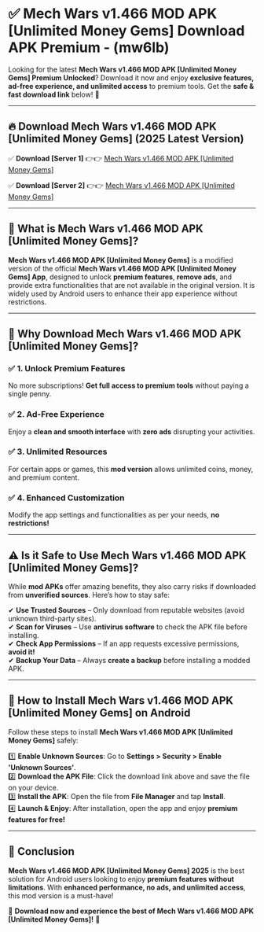 
# ✅ Mech Wars v1.466 MOD APK [Unlimited Money Gems] Download APK Premium -  (mw6lb) 

Looking for the latest **Mech Wars v1.466 MOD APK [Unlimited Money Gems] Premium Unlocked**? Download it now and enjoy **exclusive features, ad-free experience, and unlimited access** to premium tools. Get the **safe & fast download link** below! 🚀

---

## 🔥 Download Mech Wars v1.466 MOD APK [Unlimited Money Gems] (2025 Latest Version)

✅ **Download [Server 1]** 👉👉 [Mech Wars v1.466 MOD APK [Unlimited Money Gems] ](https://apkcomod.com?title=Mech_Wars_v1.466_MOD_APK_[Unlimited_Money_Gems])  

✅ **Download [Server 2]** 👉👉 [Mech Wars v1.466 MOD APK [Unlimited Money Gems] ](https://apkcomod.com?title=Mech_Wars_v1.466_MOD_APK_[Unlimited_Money_Gems])  


---

## 📌 What is Mech Wars v1.466 MOD APK [Unlimited Money Gems]?

**Mech Wars v1.466 MOD APK [Unlimited Money Gems]** is a modified version of the official **Mech Wars v1.466 MOD APK [Unlimited Money Gems] App**, designed to unlock **premium features**, **remove ads**, and provide extra functionalities that are not available in the original version. It is widely used by Android users to enhance their app experience without restrictions.

---

## 🌟 Why Download Mech Wars v1.466 MOD APK [Unlimited Money Gems]?

### ✅ 1. Unlock Premium Features
No more subscriptions! **Get full access to premium tools** without paying a single penny.

### ✅ 2. Ad-Free Experience
Enjoy a **clean and smooth interface** with **zero ads** disrupting your activities.

### ✅ 3. Unlimited Resources
For certain apps or games, this **mod version** allows unlimited coins, money, and premium content.

### ✅ 4. Enhanced Customization
Modify the app settings and functionalities as per your needs, **no restrictions!**

---

## ⚠️ Is it Safe to Use Mech Wars v1.466 MOD APK [Unlimited Money Gems]?

While **mod APKs** offer amazing benefits, they also carry risks if downloaded from **unverified sources**. Here’s how to stay safe:

✔ **Use Trusted Sources** – Only download from reputable websites (avoid unknown third-party sites).  
✔ **Scan for Viruses** – Use **antivirus software** to check the APK file before installing.  
✔ **Check App Permissions** – If an app requests excessive permissions, **avoid it!**  
✔ **Backup Your Data** – Always **create a backup** before installing a modded APK.

---

## 📲 How to Install Mech Wars v1.466 MOD APK [Unlimited Money Gems] on Android

Follow these steps to install **Mech Wars v1.466 MOD APK [Unlimited Money Gems]** safely:

1️⃣ **Enable Unknown Sources**: Go to **Settings > Security > Enable 'Unknown Sources'**.  
2️⃣ **Download the APK File**: Click the download link above and save the file on your device.  
3️⃣ **Install the APK**: Open the file from **File Manager** and tap **Install**.  
4️⃣ **Launch & Enjoy**: After installation, open the app and enjoy **premium features for free!**

---

## 🚀 Conclusion

**Mech Wars v1.466 MOD APK [Unlimited Money Gems] 2025** is the best solution for Android users looking to enjoy **premium features without limitations**. With **enhanced performance, no ads, and unlimited access**, this mod version is a must-have!

🔻 **Download now and experience the best of Mech Wars v1.466 MOD APK [Unlimited Money Gems]!** 🔻

